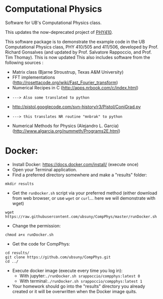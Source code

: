 Computational Physics
======

Software for UB's Computational Physics class.

This updates the now-deprecated project of
[PHY410](https://github.com/rappoccio/PHY410). 


This software package is to demonstrate the example code in the
UB Computational Physics class, PHY 410/505 and 411/506, developed by
Prof. Richard Gonsalves (and updated by Prof. Salvatore Rappoccio, and Prof. Tim Thomay).
This is now updated 
This also includes software from the following sources : 

- Matrix class (Bjarne Stroustrup, Texas A&M University)
- FFT implementations (http://rosettacode.org/wiki/Fast_Fourier_transform)
- Numerical Recipes in C (http://apps.nrbook.com/c/index.html)
-     ---> Also some translated to python
- http://pistol.googlecode.com/svn-history/r3/Pistol/ConjGrad.py
-     ---> this translates NR routine "mnbrak" to python
- Numerical Methods for Physics (Alejandro L. Garcia) (http://www.algarcia.org/nummeth/Programs2E.html)


Docker:
======================

* Install Docker:  https://docs.docker.com/install/ (execute once)
* Open your Terminal application.
* Find a preferred directory somewhere and make a "results" folder:
```
mkdir results
```
* Get the `runDocker.sh` script via your preferred method (either download from web browser, or use `wget` or `curl`... here we will demonstrate with wget)
```
wget https://raw.githubusercontent.com/ubsuny/CompPhys/master/runDocker.sh
```
* Change the permission:
```
chmod a+x runDocker.sh
```

* Get the code for CompPhys:
```
cd results/
git clone https://github.com/ubsuny/CompPhys.git
cd ../
```
* Execute docker image (execute every time you log in):
   * With jupyter:```./runDocker.sh srappoccio/compphys:latest 0```
   * With terminal:```./runDocker.sh srappoccio/compphys:latest 1```
* Your homework should go into the "results" directory you already
created or it will be overwritten when the Docker image quits. 


